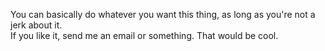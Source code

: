You can basically do whatever you want this thing, as long as you're not a jerk about it.  
If you like it, send me an email or something.  That would be cool.
